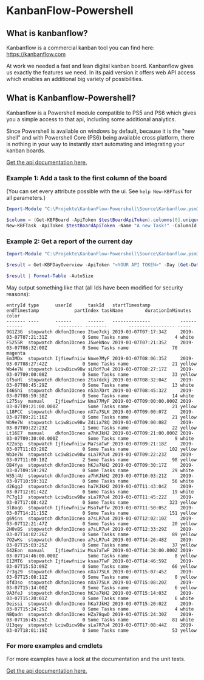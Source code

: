 # KanbanFlow-Powershell

## What is kanbanflow?

Kanbanflow is a commercial kanban tool you can find here: https://kanbanflow.com

At work we needed a fast and lean digital kanban board. Kanbanflow gives us exactly the features we need.
In its paid version it offers web API access which enables an additional big variety of possibilities.

## What is Kanbanflow-Powershell?

Kanbanflow is a Powershell module compatible to PS5 and PS6 which gives
you a simple access to that api, including some additional analytics.

Since Powershell is available on windows by default, because it is the "new shell" and with Powershell Core (PS6) 
being available cross platform, there is nothing in your way to instantly start automating and integrating your kanban boards.

[Get the api documentation here.](https://stho32.github.io/KanbanFlow-Powershell/docfx_project/site/articles/index.html)

### Example 1: Add a task to the first column of the board

(You can set every attribute possible with the ui. See `help New-KBFTask` for all parameters.)

```powershell
Import-Module "C:\Projekte\KanbanFlow-Powershell\Source\Kanbanflow.psm1"

$column = (Get-KBFBoard -ApiToken $testBoardApiToken).columns[0].uniqueId
New-KBFTask -ApiToken $testBoardApiToken -Name "A new Task!" -ColumnId $column 
```

### Example 2: Get a report of the current day

```powershell
Import-Module "C:\Projekte\KanbanFlow-Powershell\Source\Kanbanflow.psm1"

$result = Get-KBFDayOverview -ApiToken "<YOUR API TOKEN>" -Day (Get-Date).Date 

$result | Format-Table -AutoSize
```

May output something like that (all Ids have been modified for security reasons): 
```
entryId type      userId      taskId   startTimestamp           endTimestamp             partIndex taskName        durationInMinutes color  
------- ----      ------      ------   --------------           ------------             --------- --------        ----------------- -----  
9G1Z3G  stopwatch dkfonIOcneo 2twe7ckj 2019-03-07T07:17:34Z     2019-03-07T07:21:31Z             0 Some Tasks name                 4 white  
F5255R  stopwatch dkfonIOcneo J5wekNov 2019-03-07T07:21:35Z     2019-03-07T08:32:00Z             0 Some Tasks name                70 magenta
Em3MDx  stopwatch Ijfiewfniiw Nnwe7MyF 2019-03-07T08:06:35Z     2019-03-07T08:27:42Z             0 Some Tasks name                21 yellow 
Wb4e7N  stopwatch LciwBicw98w sLRdf7u4 2019-03-07T08:27:17Z     2019-03-07T09:00:08Z             0 Some Tasks name                33 yellow 
Gf5uHl  stopwatch dkfonIOcneo 2ta7dckj 2019-03-07T08:32:04Z     2019-03-07T08:45:29Z             0 Some Tasks name                13 white  
I46Shi  stopwatch dkfonIOcneo n53a7Drt 2019-03-07T08:45:32Z     2019-03-07T08:59:38Z             0 Some Tasks name                14 white  
L275sy  manual    Ijfiewfniiw Nna77MyF 2019-03-07T09:00:00.000Z 2019-03-07T09:21:00.000Z           Some Tasks name                21 yellow 
L18PCC  stopwatch dkfonIOcneo nX7a7SLK 2019-03-07T09:00:07Z     2019-03-07T09:21:16Z             0 Some Tasks name                21 yellow 
Wb9e7N  stopwatch LciwBicw98w Zdiia78Q 2019-03-07T09:00:08Z     2019-03-07T09:22:23Z             1 Some Tasks name                22 yellow 
Lt16E7  manual    dkfonIOcneo a7hKJkH2 2019-03-07T09:21:00.000Z 2019-03-07T09:30:00.000Z           Some Tasks name                 9 white  
X22o5p  stopwatch Ijfiewfniiw Ma7saTwF 2019-03-07T09:21:18Z     2019-03-07T11:03:20Z             0 Some Tasks name               102 yellow 
Wb3e7N  stopwatch LciwBicw98w sLa7R7u4 2019-03-07T09:22:23Z     2019-03-07T11:00:18Z             2 Some Tasks name                98 yellow 
OB4Yya  stopwatch dkfonIOcneo hKJa7kH2 2019-03-07T09:30:17Z     2019-03-07T09:59:29Z             0 Some Tasks name                29 white  
WS5j4U  stopwatch dkfonIOcneo a7hKJkH2 2019-03-07T10:03:21Z     2019-03-07T10:59:31Z             0 Some Tasks name                56 white  
d26ggJ  stopwatch dkfonIOcneo ha7KJkH2 2019-03-07T11:43:04Z     2019-03-07T12:01:42Z             0 Some Tasks name                19 white  
PC7g1J  stopwatch LciwBicw98w sLa7R7u4 2019-03-07T11:45:22Z     2019-03-07T17:08:42Z             0 Some Tasks name               323 yellow 
3l8oqG  stopwatch Ijfiewfniiw MsaTwFfw 2019-03-07T11:50:05Z     2019-03-07T14:21:15Z             0 Some Tasks name               151 yellow 
g69ins  stopwatch dkfonIOcneo a7sLR7u4 2019-03-07T12:02:10Z     2019-03-07T12:21:47Z             0 Some Tasks name                20 yellow 
2H0vBS  stopwatch dkfonIOcneo a7sLR7u4 2019-03-07T12:33:29Z     2019-03-07T14:02:26Z             0 Some Tasks name                89 yellow 
7O2wKs  stopwatch dkfonIOcneo a7sLR7u4 2019-03-07T14:26:48Z     2019-03-07T15:03:25Z             0 Some Tasks name                37 yellow 
642Eon  manual    Ijfiewfniiw Msa7aTwF 2019-03-07T14:38:00.000Z 2019-03-07T14:46:00.000Z           Some Tasks name                 8 yellow 
E12MT6  stopwatch Ijfiewfniiw ksaa7TwF 2019-03-07T14:46:59Z     2019-03-07T15:53:09Z             0 Some Tasks name                66 yellow 
7r3g29  stopwatch dkfonIOcneo nXa77SLK 2019-03-07T15:07:45Z     2019-03-07T15:08:11Z             0 Some Tasks name                 0 yellow 
8fd3so  stopwatch dkfonIOcneo nXa77SLK 2019-03-07T15:08:20Z     2019-03-07T15:14:00Z             0 Some Tasks name                 6 yellow 
9A3feJ  stopwatch dkfonIOcneo hKJa7kH2 2019-03-07T15:14:03Z     2019-03-07T15:20:01Z             0 Some Tasks name                 6 white  
9eissi  stopwatch dkfonIOcneo hKa7JkH2 2019-03-07T15:20:02Z     2019-03-07T15:24:25Z             0 Some Tasks name                 4 white  
NBQadn  stopwatch dkfonIOcneo HZa78qwD 2019-03-07T15:24:30Z     2019-03-07T16:45:25Z             0 Some Tasks name                81 white  
U13qey  stopwatch LciwBicw98w sLa7R7u4 2019-03-07T17:08:44Z     2019-03-07T18:01:19Z             0 Some Tasks name                53 yellow 
```

### For more examples and cmdlets

For more examples have a look at the documentation and the unit tests.

[Get the api documentation here.](https://stho32.github.io/KanbanFlow-Powershell/docfx_project/site/articles/index.html)


